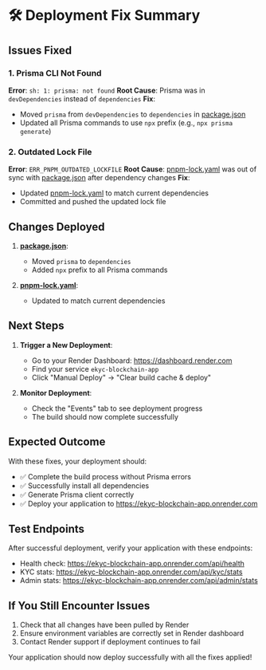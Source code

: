 # 🛠️ Deployment Fix Summary

## Issues Fixed

### 1. Prisma CLI Not Found
**Error**: `sh: 1: prisma: not found`
**Root Cause**: Prisma was in `devDependencies` instead of `dependencies`
**Fix**: 
- Moved `prisma` from `devDependencies` to `dependencies` in [package.json](file:///c%3A/Users/ARYAN/Desktop/newbuild/builder-quantum-den/package.json)
- Updated all Prisma commands to use `npx` prefix (e.g., `npx prisma generate`)

### 2. Outdated Lock File
**Error**: `ERR_PNPM_OUTDATED_LOCKFILE`
**Root Cause**: [pnpm-lock.yaml](file://c:\Users\ARYAN\Desktop\newbuild\builder-quantum-den\pnpm-lock.yaml) was out of sync with [package.json](file://c:\Users\ARYAN\Desktop\newbuild\builder-quantum-den\package.json) after dependency changes
**Fix**: 
- Updated [pnpm-lock.yaml](file://c:\Users\ARYAN\Desktop\newbuild\builder-quantum-den\pnpm-lock.yaml) to match current dependencies
- Committed and pushed the updated lock file

## Changes Deployed

1. **[package.json](file:///c%3A/Users/ARYAN/Desktop/newbuild/builder-quantum-den/package.json)**: 
   - Moved `prisma` to `dependencies`
   - Added `npx` prefix to all Prisma commands

2. **[pnpm-lock.yaml](file://c:\Users\ARYAN\Desktop\newbuild\builder-quantum-den\pnpm-lock.yaml)**:
   - Updated to match current dependencies

## Next Steps

1. **Trigger a New Deployment**:
   - Go to your Render Dashboard: https://dashboard.render.com
   - Find your service `ekyc-blockchain-app`
   - Click "Manual Deploy" → "Clear build cache & deploy"

2. **Monitor Deployment**:
   - Check the "Events" tab to see deployment progress
   - The build should now complete successfully

## Expected Outcome

With these fixes, your deployment should:
- ✅ Complete the build process without Prisma errors
- ✅ Successfully install all dependencies
- ✅ Generate Prisma client correctly
- ✅ Deploy your application to https://ekyc-blockchain-app.onrender.com

## Test Endpoints

After successful deployment, verify your application with these endpoints:
- Health check: https://ekyc-blockchain-app.onrender.com/api/health
- KYC stats: https://ekyc-blockchain-app.onrender.com/api/kyc/stats
- Admin stats: https://ekyc-blockchain-app.onrender.com/api/admin/stats

## If You Still Encounter Issues

1. Check that all changes have been pulled by Render
2. Ensure environment variables are correctly set in Render dashboard
3. Contact Render support if deployment continues to fail

Your application should now deploy successfully with all the fixes applied!